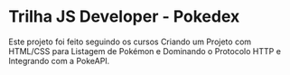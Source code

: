 # Trilha JS Developer - Pokedex

Este projeto foi feito seguindo os cursos Criando um Projeto com HTML/CSS para Listagem de Pokémon e Dominando o Protocolo HTTP e Integrando com a PokeAPI.
